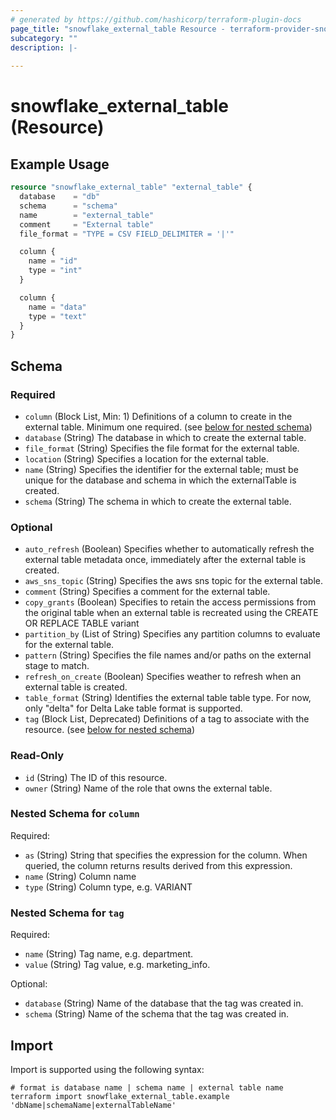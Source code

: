 ```yaml
---
# generated by https://github.com/hashicorp/terraform-plugin-docs
page_title: "snowflake_external_table Resource - terraform-provider-snowflake"
subcategory: ""
description: |-
  
---
```


# snowflake_external_table (Resource)



## Example Usage

```terraform
resource "snowflake_external_table" "external_table" {
  database    = "db"
  schema      = "schema"
  name        = "external_table"
  comment     = "External table"
  file_format = "TYPE = CSV FIELD_DELIMITER = '|'"

  column {
    name = "id"
    type = "int"
  }

  column {
    name = "data"
    type = "text"
  }
}
```

<!-- schema generated by tfplugindocs -->
## Schema

### Required

- `column` (Block List, Min: 1) Definitions of a column to create in the external table. Minimum one required. (see [below for nested schema](#nestedblock--column))
- `database` (String) The database in which to create the external table.
- `file_format` (String) Specifies the file format for the external table.
- `location` (String) Specifies a location for the external table.
- `name` (String) Specifies the identifier for the external table; must be unique for the database and schema in which the externalTable is created.
- `schema` (String) The schema in which to create the external table.

### Optional

- `auto_refresh` (Boolean) Specifies whether to automatically refresh the external table metadata once, immediately after the external table is created.
- `aws_sns_topic` (String) Specifies the aws sns topic for the external table.
- `comment` (String) Specifies a comment for the external table.
- `copy_grants` (Boolean) Specifies to retain the access permissions from the original table when an external table is recreated using the CREATE OR REPLACE TABLE variant
- `partition_by` (List of String) Specifies any partition columns to evaluate for the external table.
- `pattern` (String) Specifies the file names and/or paths on the external stage to match.
- `refresh_on_create` (Boolean) Specifies weather to refresh when an external table is created.
- `table_format` (String) Identifies the external table table type. For now, only "delta" for Delta Lake table format is supported.
- `tag` (Block List, Deprecated) Definitions of a tag to associate with the resource. (see [below for nested schema](#nestedblock--tag))

### Read-Only

- `id` (String) The ID of this resource.
- `owner` (String) Name of the role that owns the external table.

<a id="nestedblock--column"></a>
### Nested Schema for `column`

Required:

- `as` (String) String that specifies the expression for the column. When queried, the column returns results derived from this expression.
- `name` (String) Column name
- `type` (String) Column type, e.g. VARIANT


<a id="nestedblock--tag"></a>
### Nested Schema for `tag`

Required:

- `name` (String) Tag name, e.g. department.
- `value` (String) Tag value, e.g. marketing_info.

Optional:

- `database` (String) Name of the database that the tag was created in.
- `schema` (String) Name of the schema that the tag was created in.

## Import

Import is supported using the following syntax:

```shell
# format is database name | schema name | external table name
terraform import snowflake_external_table.example 'dbName|schemaName|externalTableName'
```

